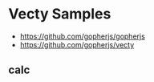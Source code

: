 # Vecty Samples

* https://github.com/gopherjs/gopherjs
* https://github.com/gopherjs/vecty

## calc
